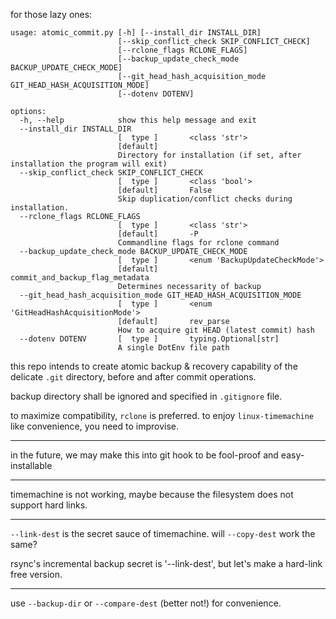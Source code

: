
for those lazy ones:

```
usage: atomic_commit.py [-h] [--install_dir INSTALL_DIR]
                        [--skip_conflict_check SKIP_CONFLICT_CHECK]
                        [--rclone_flags RCLONE_FLAGS]
                        [--backup_update_check_mode BACKUP_UPDATE_CHECK_MODE]
                        [--git_head_hash_acquisition_mode GIT_HEAD_HASH_ACQUISITION_MODE]
                        [--dotenv DOTENV]

options:
  -h, --help            show this help message and exit
  --install_dir INSTALL_DIR
                        [  type ]       <class 'str'>
                        [default]
                        Directory for installation (if set, after installation the program will exit)
  --skip_conflict_check SKIP_CONFLICT_CHECK
                        [  type ]       <class 'bool'>
                        [default]       False
                        Skip duplication/conflict checks during installation.
  --rclone_flags RCLONE_FLAGS
                        [  type ]       <class 'str'>
                        [default]       -P
                        Commandline flags for rclone command
  --backup_update_check_mode BACKUP_UPDATE_CHECK_MODE
                        [  type ]       <enum 'BackupUpdateCheckMode'>       
                        [default]       commit_and_backup_flag_metadata      
                        Determines necessarity of backup
  --git_head_hash_acquisition_mode GIT_HEAD_HASH_ACQUISITION_MODE
                        [  type ]       <enum 'GitHeadHashAcquisitionMode'>  
                        [default]       rev_parse
                        How to acquire git HEAD (latest commit) hash
  --dotenv DOTENV       [  type ]       typing.Optional[str]
                        A single DotEnv file path
```


this repo intends to create atomic backup & recovery capability of the delicate `.git` directory, before and after commit operations.

backup directory shall be ignored and specified in `.gitignore` file.

to maximize compatibility, `rclone` is preferred. to enjoy `linux-timemachine` like convenience, you need to improvise.

---

in the future, we may make this into git hook to be fool-proof and easy-installable

---

timemachine is not working, maybe because the filesystem does not support hard links.

---

`--link-dest` is the secret sauce of timemachine. will `--copy-dest` work the same?

rsync's incremental backup secret is '--link-dest', but let's make a hard-link free version.

---



use `--backup-dir` or `--compare-dest` (better not!) for convenience.
